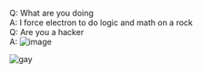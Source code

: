 Q: What are you doing\
A: I force electron to do logic and math on a rock\
Q: Are you a hacker\
A: ![image](https://user-images.githubusercontent.com/49940811/122752715-9497cf80-d291-11eb-9a63-1879426ef251.png)



![gay](https://cdn.discordapp.com/attachments/734043019665473627/752143437272449125/IMG_20200906_192838.jpg)
